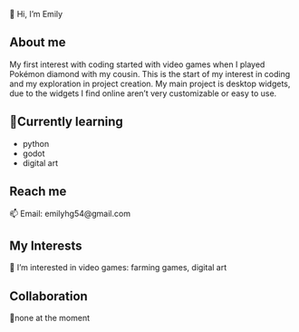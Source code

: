 👋 Hi, I’m Emily
<h2>About me</h2>

My first interest with coding started with video games when I played Pokémon diamond with my cousin. This is the start of my interest in coding and my exploration in project creation. My main project is desktop widgets, due to the widgets I find online aren’t very customizable or easy to use.

<h2>📖Currently learning</h2>
<ul>
  <li>python</li>
  <li>godot</li>
  <li>digital art</li>
</ul>

<h2>Reach me</h2>
📫 Email: emilyhg54@gmail.com

<h2>My Interests</h2>
👀 I’m interested in video games: farming games, digital art

<h2>Collaboration</h2>
🔧none at the moment
<!---
em54art/em54art is a ✨ special ✨ repository because its `README.md` (this file) appears on your GitHub profile.
You can click the Preview link to take a look at your changes.
--->
